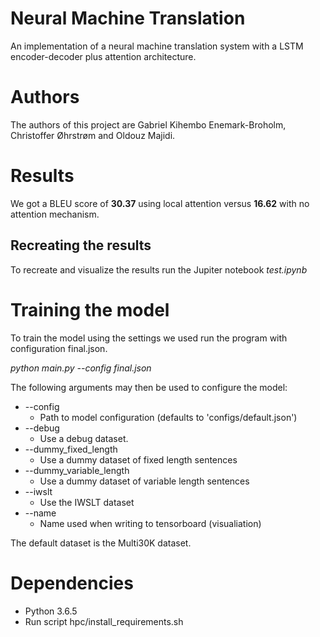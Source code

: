 # Neural Machine Translation
An implementation of a neural machine translation system with a LSTM encoder-decoder plus attention architecture.

# Authors
The authors of this project are Gabriel Kihembo Enemark-Broholm, Christoffer Øhrstrøm and Oldouz Majidi.

# Results
We got a BLEU score of **30.37** using local attention versus **16.62** with no attention mechanism.

## Recreating the results
To recreate and visualize the results run the Jupiter notebook *test.ipynb*

# Training the model
To train the model using the settings we used run the program with configuration final.json.

*python main.py --config final.json*

The following arguments may then be used to configure the model:

* --config
  + Path to model configuration (defaults to 'configs/default.json')
* --debug
  + Use a debug dataset.
* --dummy_fixed_length
  + Use a dummy dataset of fixed length sentences
* --dummy_variable_length
  + Use a dummy dataset of variable length sentences
* --iwslt
  + Use the IWSLT dataset
* --name
  + Name used when writing to tensorboard (visualiation)

The default dataset is the Multi30K dataset.

# Dependencies
* Python 3.6.5
* Run script hpc/install_requirements.sh
